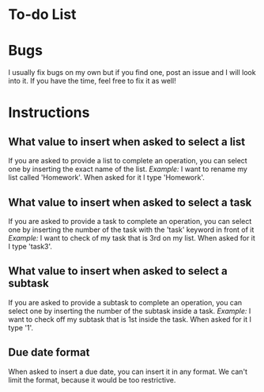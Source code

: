 # To-do List
# Bugs
I usually fix bugs on my own but if you find one, post an issue and I will look into it. If you have the time, feel free to fix it as well!

# Instructions

## What value to insert when asked to select a list

If you are asked to provide a list to complete an operation, you can select one by inserting the exact name of the list.
_Example:_ I want to rename my list called 'Homework'. When asked for it I type 'Homework'.

## What value to insert when asked to select a task
If you are asked to provide a task to complete an operation, you can select one by inserting the number of the task with the 'task' keyword in front of it
_Example:_ I want to check of my task that is 3rd on my list. When asked for it I type 'task3'.

## What value to insert when asked to select a subtask
If you are asked to provide a subtask to complete an operation, you can select one by inserting the number of the subtask inside a task.
_Example:_ I want to check off my subtask that is 1st inside the task. When asked for it I type '1'.

## Due date format
When asked to insert a due date, you can insert it in any format. We can't limit the format, because it would be too restrictive.